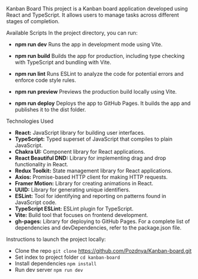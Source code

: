 Kanban Board
This project is a Kanban board application developed using React and TypeScript. It allows users to manage tasks across different stages of completion.

Available Scripts
In the project directory, you can run:

- **npm run dev** Runs the app in development mode using Vite.

- **npm run build** Builds the app for production, including type checking with TypeScript and bundling with Vite.

- **npm run lint** Runs ESLint to analyze the code for potential errors and enforce code style rules.

- **npm run preview** Previews the production build locally using Vite.

- **npm run deploy** Deploys the app to GitHub Pages. It builds the app and publishes it to the dist folder.

Technologies Used
- **React:** JavaScript library for building user interfaces.
- **TypeScript:** Typed superset of JavaScript that compiles to plain JavaScript.
- **Chakra UI:** Component library for React applications.
- **React Beautiful DND:** Library for implementing drag and drop functionality in React.
- **Redux Toolkit:** State management library for React applications.
- **Axios:** Promise-based HTTP client for making HTTP requests.
- **Framer Motion:** Library for creating animations in React.
- **UUID:** Library for generating unique identifiers.
- **ESLint:** Tool for identifying and reporting on patterns found in JavaScript code.
- **TypeScript ESLint:** ESLint plugin for TypeScript.
- **Vite:** Build tool that focuses on frontend development.
- **gh-pages:** Library for deploying to GitHub Pages.
For a complete list of dependencies and devDependencies, refer to the package.json file.

Instructions to launch the project locally:
* Clone the repo `git clone` https://github.com/Pozdnya/Kanban-board.git
* Set index to project folder `cd kanban-board`
* Install dependencies `npm install`
* Run dev server `npm run dev`